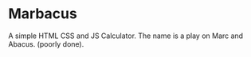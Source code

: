 # Marbacus
A simple HTML CSS and JS Calculator.
The name is a play on Marc and Abacus. (poorly done).

